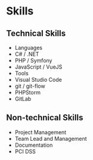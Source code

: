 # Skills

## Technical Skills

* Languages
 * C# / .NET
 * PHP / Symfony
 * JavaScript / VueJS
* Tools
 * Visual Studio Code
 * git / git-flow
 * PHPStorm
 * GitLab

## Non-technical Skills

* Project Management
* Team Lead and Management
* Documentation
* PCI DSS